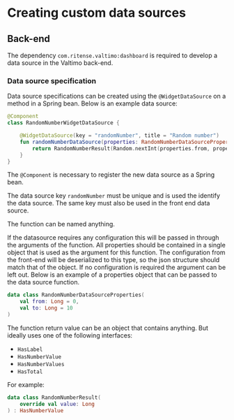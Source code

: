 # Creating custom data sources

## Back-end

The dependency `com.ritense.valtimo:dashboard` is required to develop a data source in the Valtimo back-end.

### Data source specification

Data source specifications can be created using the `@WidgetDataSource` on a method in a Spring bean. Below is an
example data source:

```kotlin
@Component
class RandomNumberWidgetDataSource {

    @WidgetDataSource(key = "randomNumber", title = "Random number")
    fun randomNumberDataSource(properties: RandomNumberDataSourceProperties): RandomNumberResult {
        return RandomNumberResult(Random.nextInt(properties.from, properties.to))
    }
}
```

The `@Component` is necessary to register the new data source as a Spring bean.

The data source key `randomNumber` must be unique and is used the identify the data source. The same key must also be
used in the front end data source.

The function can be named anything.

If the datasource requires any configuration this will be passed in through the arguments of the function. All
properties should be contained in a single object that is used as the argument for this function. The configuration from
the front-end will be deserialized to this type, so the json structure should match that of the object. If no
configuration is required the argument can be left out.
Below is an example of a properties object that can be passed to the data source function.

```kotlin
data class RandomNumberDataSourceProperties(
    val from: Long = 0,
    val to: Long = 10
)
```

The function return value can be an object that contains anything. But ideally uses one of the following interfaces:

- `HasLabel`
- `HasNumberValue`
- `HasNumberValues`
- `HasTotal`

For example:

```kotlin
data class RandomNumberResult(
    override val value: Long
) : HasNumberValue
```
